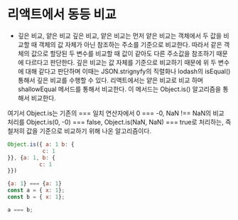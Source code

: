 # 리액트에서 동등 비교
- 깊은 비교, 얕은 비교
	깊은 비교, 얕은 비교는 먼저 얕은 비교는 객체에서 두 값을 비교할 때 객체의 값 자체가 아닌 참조하는 주소를 기준으로 비교한다. 따라서 같은 객체의 값으로 할당된 두 변수를 비교할 때 값이 같아도 다른 주소값을 참조하기 때문에 다르다고 판단한다.
	깊은 비교는 값 자체를 기준으로 비교하기 때문에 위 두 변수에 대해 같다고 판단하며 이때는 JSON.strignyfy의 직렬화나 lodash의 isEqual() 통해서 깊은 비교를 수행할 수 있다.
리액트에서는 얕은 비교로 비교 하며 shallowEqual 메서드를 통해서 비교한다. 이 메서드는 Object.is() 알고리즘을 통해서 비교한다.

여기서 Object.is는 
기존의 === 일치 연산자에서 0 === -0, NaN !== NaN의 비교 처리를
Object.is(0, -0) === false, Object.is(NaN, NaN) === true로 처리하는, 즉 철저히 값을 기준으로 비교하기 위해 나온 알고리즘이다.

```js
Object.is({ a: 1 b: {
		   c: 1
}}, {a: 1, b: {
		  c: 1
}})

{a: 1} === {a: 1}
const a = { x: 1};
const b = { x: 1};

a === b;

```